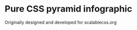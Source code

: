 Pure CSS pyramid infographic
====================

Originally designed and developed for scalablecss.org
